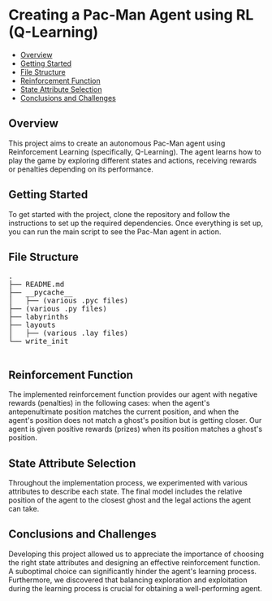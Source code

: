   <h1 id="title">Creating a Pac-Man Agent using RL (Q-Learning)</h1>
  <ul>
    <li><a href="#overview">Overview</a></li>
    <li><a href="#getting-started">Getting Started</a></li>
    <li><a href="#file-structure">File Structure</a></li>
    <li><a href="#reinforcement-function">Reinforcement Function</a></li>
    <li><a href="#state-attribute-selection">State Attribute Selection</a></li>
    <li><a href="#conclusions-and-challenges">Conclusions and Challenges</a></li>
  </ul>

  <h2 id="overview">Overview</h2>
  <p>
    This project aims to create an autonomous Pac-Man agent using Reinforcement Learning (specifically, Q-Learning). The agent learns how to play the game by exploring different states and actions, receiving rewards or penalties depending on its performance.
  </p>

  <h2 id="getting-started">Getting Started</h2>
  <p>
    To get started with the project, clone the repository and follow the instructions to set up the required dependencies. Once everything is set up, you can run the main script to see the Pac-Man agent in action.
  </p>

  <h2 id="file-structure">File Structure</h2>
  <pre>
.
├── README.md
├── __pycache__
│   ├── (various .pyc files)
├── (various .py files)
├── labyrinths
├── layouts
│   ├── (various .lay files)
└── write_init
  </pre>

  <h2 id="reinforcement-function">Reinforcement Function</h2>
  <p>
    The implemented reinforcement function provides our agent with negative rewards (penalties) in the following cases: when the agent's antepenultimate position matches the current position, and when the agent's position does not match a ghost's position but is getting closer. Our agent is given positive rewards (prizes) when its position matches a ghost's position.
  </p>

  <h2 id="state-attribute-selection">State Attribute Selection</h2>
  <p>
    Throughout the implementation process, we experimented with various attributes to describe each state. The final model includes the relative position of the agent to the closest ghost and the legal actions the agent can take.
  </p>

  <h2 id="conclusions-and-challenges">Conclusions and Challenges</h2>
  <p>
    Developing this project allowed us to appreciate the importance of choosing the right state attributes and designing an effective reinforcement function. A suboptimal choice can significantly hinder the agent's learning process. Furthermore, we discovered that balancing exploration and exploitation during the learning process is crucial for obtaining a well-performing agent.
  </p>
